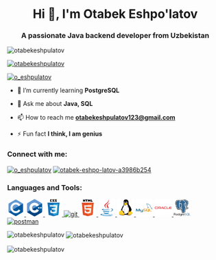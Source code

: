 <h1 align="center">Hi 👋, I'm Otabek Eshpo'latov</h1>
<h3 align="center">A passionate Java backend developer from Uzbekistan</h3>

<p align="left"> <img src="https://komarev.com/ghpvc/?username=otabekeshpulatov&label=Profile%20views&color=0e75b6&style=flat" alt="otabekeshpulatov" /> </p>

<p align="left"> <a href="https://github.com/ryo-ma/github-profile-trophy"><img src="https://github-profile-trophy.vercel.app/?username=otabekeshpulatov" alt="otabekeshpulatov" /></a> </p>

<p align="left"> <a href="https://twitter.com/o_eshpulatov" target="blank"><img src="https://img.shields.io/twitter/follow/o_eshpulatov?logo=twitter&style=for-the-badge" alt="o_eshpulatov" /></a> </p>

- 🌱 I’m currently learning **PostgreSQL**

- 💬 Ask me about **Java, SQL**

- 📫 How to reach me **otabekeshpulatov123@gmail.com**

- ⚡ Fun fact **I think, I am genius**

<h3 align="left">Connect with me:</h3>
<p align="left">
<a href="https://twitter.com/o_eshpulatov" target="blank"><img align="center" src="https://raw.githubusercontent.com/rahuldkjain/github-profile-readme-generator/master/src/images/icons/Social/twitter.svg" alt="o_eshpulatov" height="30" width="40" /></a>
<a href="https://linkedin.com/in/otabek-eshpo-latov-a3986b254" target="blank"><img align="center" src="https://raw.githubusercontent.com/rahuldkjain/github-profile-readme-generator/master/src/images/icons/Social/linked-in-alt.svg" alt="otabek-eshpo-latov-a3986b254" height="30" width="40" /></a>
</p>

<h3 align="left">Languages and Tools:</h3>
<p align="left"> <a href="https://www.cprogramming.com/" target="_blank" rel="noreferrer"> <img src="https://raw.githubusercontent.com/devicons/devicon/master/icons/c/c-original.svg" alt="c" width="40" height="40"/> </a> <a href="https://www.w3schools.com/cpp/" target="_blank" rel="noreferrer"> <img src="https://raw.githubusercontent.com/devicons/devicon/master/icons/cplusplus/cplusplus-original.svg" alt="cplusplus" width="40" height="40"/> </a> <a href="https://www.w3schools.com/css/" target="_blank" rel="noreferrer"> <img src="https://raw.githubusercontent.com/devicons/devicon/master/icons/css3/css3-original-wordmark.svg" alt="css3" width="40" height="40"/> </a> <a href="https://git-scm.com/" target="_blank" rel="noreferrer"> <img src="https://www.vectorlogo.zone/logos/git-scm/git-scm-icon.svg" alt="git" width="40" height="40"/> </a> <a href="https://www.w3.org/html/" target="_blank" rel="noreferrer"> <img src="https://raw.githubusercontent.com/devicons/devicon/master/icons/html5/html5-original-wordmark.svg" alt="html5" width="40" height="40"/> </a> <a href="https://www.java.com" target="_blank" rel="noreferrer"> <img src="https://raw.githubusercontent.com/devicons/devicon/master/icons/java/java-original.svg" alt="java" width="40" height="40"/> </a> <a href="https://www.linux.org/" target="_blank" rel="noreferrer"> <img src="https://raw.githubusercontent.com/devicons/devicon/master/icons/linux/linux-original.svg" alt="linux" width="40" height="40"/> </a> <a href="https://www.mysql.com/" target="_blank" rel="noreferrer"> <img src="https://raw.githubusercontent.com/devicons/devicon/master/icons/mysql/mysql-original-wordmark.svg" alt="mysql" width="40" height="40"/> </a> <a href="https://www.oracle.com/" target="_blank" rel="noreferrer"> <img src="https://raw.githubusercontent.com/devicons/devicon/master/icons/oracle/oracle-original.svg" alt="oracle" width="40" height="40"/> </a> <a href="https://www.postgresql.org" target="_blank" rel="noreferrer"> <img src="https://raw.githubusercontent.com/devicons/devicon/master/icons/postgresql/postgresql-original-wordmark.svg" alt="postgresql" width="40" height="40"/> </a> <a href="https://postman.com" target="_blank" rel="noreferrer"> <img src="https://www.vectorlogo.zone/logos/getpostman/getpostman-icon.svg" alt="postman" width="40" height="40"/> </a> </p>

<p><img align="left" src="https://github-readme-stats.vercel.app/api/top-langs?username=otabekeshpulatov&show_icons=true&locale=en&layout=compact" alt="otabekeshpulatov" /></p>

<p>&nbsp;<img align="center" src="https://github-readme-stats.vercel.app/api?username=otabekeshpulatov&show_icons=true&locale=en" alt="otabekeshpulatov" /></p>

<p><img align="center" src="https://github-readme-streak-stats.herokuapp.com/?user=otabekeshpulatov&" alt="otabekeshpulatov" /></p>
